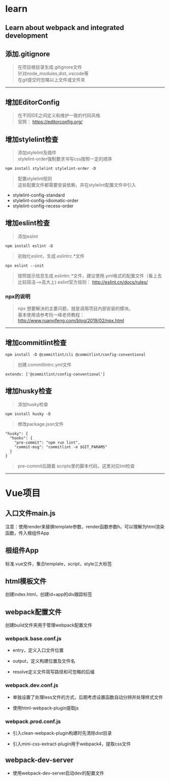 # learn
Learn about webpack and integrated development
---

## 添加.gitignore
> 在项目根目录生成.gitignore文件  
> 针对node_modules,dist,.vscode等  
> 在git提交时忽略以上文件或文件夹  
---

## 增加EditorConfig

> 在不同IDE之间定义和维护一致的代码风格  
> 官网： https://editorconfig.org/

## 增加stylelint检查
> 添加stylelint及插件  
> stylelint-order强制要求书写css按照一定的顺序

    npm install stylelint stylelint-order -D

> 配置stylelint规则  
> 这些配置文件都需要安装依赖，并在stylelint配置文件中引入

- stylelint-config-standard
- stylelint-config-idiomatic-order
- stylelint-config-recess-order

## 增加eslint检查
> 添加eslint

    npm install eslint -D
> 初始化eslint，生成.eslintrc.*文件

    npx eslint --init
> 按照提示信息生成.eslintrc.*文件，建议使用.yml格式的配置文件（看上去比较简洁-->高大上)
eslint官方规则： http://eslint.cn/docs/rules/
### npx的说明
> npx 想要解决的主要问题，就是调用项目内部安装的模块。  
> 基本使用请参考阮一峰老师教程：http://www.ruanyifeng.com/blog/2019/02/npx.html
---

## 增加commitlint检查

    npm install -D @commitlint/cli @commitlint/config-conventional

> 创建.commitlintrc.yml文件

    extends: ['@commitlint/config-conventional']
    

## 增加husky检查
> 添加husky检查

    npm install husky -D
> 修改package.json文件

    "husky": {
      "hooks": {
        "pre-commit": "npm run lint",
        "commit-msg": "commitlint -e $GIT_PARAMS"
      }
    }
> pre-commit后跟着 scripts里的脚本代码，这里对应lint检查

---

# Vue项目

## 入口文件main.js

注意：使用render来替换template参数，render函数参数h，可以理解为html渲染函数，传入根组件App

## 根组件App

标准.vue文件，集合template，script，style三大标签

## html模板文件

创建index.html，创建id=app的div跟踪标签

## webpack配置文件

创建build文件夹用于管理webpack配置文件

### webpack.base.conf.js

+ entry，定义入口文件位置

+ output，定义构建位置及文件名

+ resolve定义文件简写路径和可忽略的后缀

### webpack.dev.conf.js

+ 单独设置了处理less文件的方式，后期考虑设置函数自动分辨并处理样式文件

+ 使用html-webpack-plugin提取js

### webpack.prod.conf.js

+ 引入clean-webpack-plugin构建时先清除dist目录

+ 引入mini-css-extract-plugin用于webpack4，提取css文件

## webpack-dev-server

+ 使用webpack-dev-server启动dev的配置文件




